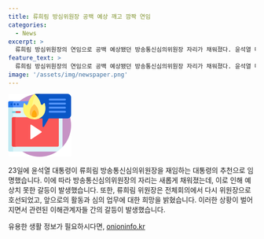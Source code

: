 ```yaml
---
title: 류희림 방심위원장 공백 예상 깨고 깜짝 연임
categories:
  - News
excerpt: >
  류희림 방심위원장의 연임으로 공백 예상됐던 방송통신심의위원장 자리가 채워졌다. 윤석열 대통령의 추천으로 류 위원장과 다른 2명이 위촉됐고, 류 위원장은 다시 3년 임기를 할 것으로 밝혀졌다. 그는 심의 공백을 최소화하기 위해 노력할 것을 약속하며, 후임 위원들을 추천해 달라고 요청했다. 이에 대한 반발으로 최민희 국회 과방위원장과 방심위 노조 등이 갈등을 빚었다.
feature_text: >
  류희림 방심위원장의 연임으로 공백 예상됐던 방송통신심의위원장 자리가 채워졌다. 윤석열 대통령의 추천으로 류 위원장과 다른 2명이 위촉됐고, 류 위원장은 다시 3년 임기를 할 것으로 밝혀졌다. 그는 심의 공백을 최소화하기 위해 노력할 것을 약속하며, 후임 위원들을 추천해 달라고 요청했다. 이에 대한 반발으로 최민희 국회 과방위원장과 방심위 노조 등이 갈등을 빚었다.
image: '/assets/img/newspaper.png'
---
```


<p><img src="/assets/img/news.png" alt="rentncar 속보" /></p>

<p>23일에 윤석열 대통령이 류희림 방송통신심의위원장을 재임하는 대통령의 추천으로 임명했습니다. 이에 따라 방송통신심의위원장의 자리는 새롭게 채워졌는데, 이로 인해 예상치 못한 갈등이 발생했습니다. 또한, 류희림 위원장은 전체회의에서 다시 위원장으로 호선되었고, 앞으로의 활동과 심의 업무에 대한 희망을 밝혔습니다. 이러한 상황이 벌어지면서 관련된 이해관계자들 간의 갈등이 발생했습니다.</p>
유용한 생활 정보가 필요하시다면, <a href="https://onioninfo.kr" rel="dofollow">onioninfo.kr</a>



